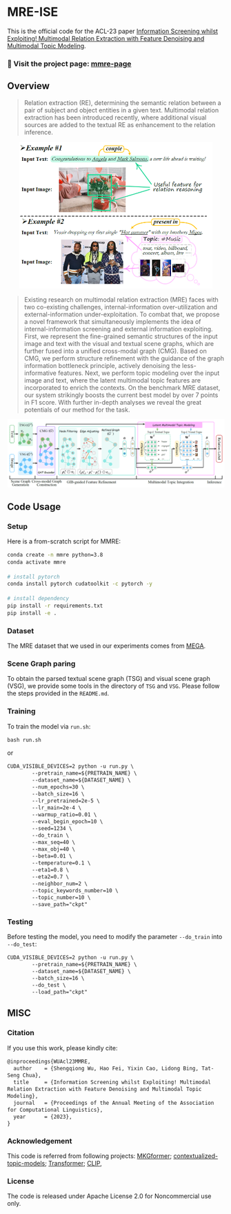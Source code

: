 # MRE-ISE
This is the official code for the ACL-23 paper [Information Screening whilst Exploiting! Multimodal Relation Extraction with Feature Denoising and Multimodal Topic Modeling](https://arxiv.org/pdf/2305.11719).


 ### 🎉 Visit the project page: [mmre-page](https://chocowu.github.io/mmre-page/)


## Overview<a name="overview" />
> Relation extraction (RE), determining the semantic relation between a pair of subject and object entities in a given text. 
> Multimodal relation extraction has been introduced recently, where additional visual sources are added to the textual RE as enhancement to the relation inference.
<p align="center">
  <img src="./figures/task.png" width="450"/>
</p>

> Existing research on multimodal relation extraction (MRE) faces with two co-existing challenges, internal-information over-utilization and external-information under-exploitation. 
> To combat that, we propose a novel framework that simultaneously implements the idea of internal-information screening and external information exploiting. 
> First, we represent the fine-grained semantic structures of the input image and text with the visual and textual scene graphs, which are further fused into a unified cross-modal graph (CMG). 
> Based on CMG, we perform structure refinement with the guidance of the graph information bottleneck principle, actively denoising the less-informative features. 
> Next, we perform topic modeling over the input image and text, where the latent multimodal topic features are incorporated to enrich the contexts. 
> On the benchmark MRE dataset, our system strikingly boosts the current best model by over 7 points in F1 score. With further in-depth analyses we reveal the great potentials of our method for the task.
<p align="center">
  <img src="./figures/framework.png" width="1000"/>
</p>


## Code Usage<a name="code" />

### Setup<a name="Setup" />
Here is a from-scratch script for MMRE:
``` bash 
conda create -n mmre python=3.8
conda activate mmre

# install pytorch
conda install pytorch cudatoolkit -c pytorch -y

# install dependency
pip install -r requirements.txt
pip install -e .
```
### Dataset<a name="data" />
The MRE dataset that we used in our experiments comes from [MEGA](https://github.com/thecharm/Mega).


### Scene Graph paring
To obtain the parsed textual scene graph (TSG) and visual scene graph (VSG), we provide some tools in the directory of `TSG` and `VSG`. Please follow the steps provided in the `README.md`.



### Training
To train the model via `run.sh`:
```angular2html
bash run.sh
```
or
```angular2html
CUDA_VISIBLE_DEVICES=2 python -u run.py \
        --pretrain_name=${PRETRAIN_NAME} \
        --dataset_name=${DATASET_NAME} \
        --num_epochs=30 \
        --batch_size=16 \
        --lr_pretrained=2e-5 \
        --lr_main=2e-4 \
        --warmup_ratio=0.01 \
        --eval_begin_epoch=10 \
        --seed=1234 \
        --do_train \
        --max_seq=40 \
        --max_obj=40 \
        --beta=0.01 \
        --temperature=0.1 \
        --eta1=0.8 \
        --eta2=0.7 \
        --neighbor_num=2 \
        --topic_keywords_number=10 \
        --topic_number=10 \
        --save_path="ckpt"
```


### Testing
Before testing the model, you need to modify the parameter `--do_train` into `--do_test`:
```angular2html
CUDA_VISIBLE_DEVICES=2 python -u run.py \
        --pretrain_name=${PRETRAIN_NAME} \
        --dataset_name=${DATASET_NAME} \
        --batch_size=16 \
        --do_test \
        --load_path="ckpt"
```


## MISC<a name="misc" />


### Citation

If you use this work, please kindly cite:

```
@inproceedings{WUAcl23MMRE,
  author    = {Shengqiong Wu, Hao Fei, Yixin Cao, Lidong Bing, Tat-Seng Chua},
  title     = {Information Screening whilst Exploiting! Multimodal Relation Extraction with Feature Denoising and Multimodal Topic Modeling},
  journal   = {Proceedings of the Annual Meeting of the Association for Computational Linguistics},
  year      = {2023},
}
```



### Acknowledgement

This code is referred from following projects:
[MKGformer](https://github.com/zjunlp/MKGformer); 
[contextualized-topic-models](https://github.com/MilaNLProc/contextualized-topic-models);
[Transformer](https://github.com/huggingface/transformers);
[CLIP](https://huggingface.co/docs/transformers/model_doc/clip#clip),




### License

The code is released under Apache License 2.0 for Noncommercial use only. 